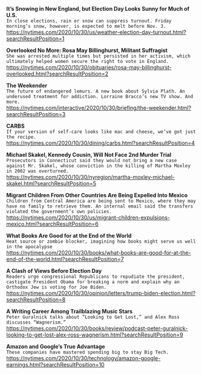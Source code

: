 **It’s Snowing in New England, but Election Day Looks Sunny for Much of U.S.**\
`In close elections, rain or snow can suppress turnout. Friday morning’s snow, however, is expected to melt before Nov. 3.`\
https://nytimes.com/2020/10/30/us/weather-election-day-turnout.html?searchResultPosition=1

**Overlooked No More: Rosa May Billinghurst, Militant Suffragist**\
`She was arrested multiple times but persisted in her activism, which ultimately helped women secure the right to vote in England.`\
https://nytimes.com/2020/10/30/obituaries/rosa-may-billinghurst-overlooked.html?searchResultPosition=2

**The Weekender**\
`The future of endangered lemurs. A new book about Sylvia Plath. An underused treatment for addiction. Lorraine Bracco’s new TV show. And more.`\
https://nytimes.com/interactive/2020/10/30/briefing/the-weekender.html?searchResultPosition=3

**CARBS**\
`If your version of self-care looks like mac and cheese, we’ve got just the recipe.`\
https://nytimes.com/2020/10/30/dining/carbs.html?searchResultPosition=4

**Michael Skakel, Kennedy Cousin, Will Not Face 2nd Murder Trial**\
`Prosecutors in Connecticut said they would not bring a new case against Mr. Skakel, whose conviction in the killing of Martha Moxley in 2002 was overturned.`\
https://nytimes.com/2020/10/30/nyregion/martha-moxley-michael-skakel.html?searchResultPosition=5

**Migrant Children From Other Countries Are Being Expelled Into Mexico**\
`Children from Central America are being sent to Mexico, where they may have no family to retrieve them. An internal email said the transfers violated the government’s own policies.`\
https://nytimes.com/2020/10/30/us/migrant-children-expulsions-mexico.html?searchResultPosition=6

**What Books Are Good for at the End of the World**\
`Heat source or zombie blocker, imagining how books might serve us well in the apocalypse`\
https://nytimes.com/2020/10/30/books/what-books-are-good-for-at-the-end-of-the-world.html?searchResultPosition=7

**A Clash of Views Before Election Day**\
`Readers urge congressional Republicans to repudiate the president, castigate President Obama for breaking a norm and explain why an Orthodox Jew is voting for Joe Biden.`\
https://nytimes.com/2020/10/30/opinion/letters/trump-biden-election.html?searchResultPosition=8

**A Writing Career Among Trailblazing Music Stars**\
`Peter Guralnick talks about “Looking to Get Lost,” and Alex Ross discusses “Wagnerism.”`\
https://nytimes.com/2020/10/30/books/review/podcast-peter-guralnick-looking-to-get-lost-alex-ross-wagnerism.html?searchResultPosition=9

**Amazon and Google’s True Advantage**\
`These companies have mastered spending big to stay Big Tech.`\
https://nytimes.com/2020/10/30/technology/amazon-google-earnings.html?searchResultPosition=10

